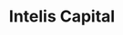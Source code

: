 ---
layout: firm_page
title: "Intelis Capital"
id: "inteliscapital.com"
permalink: "/inteliscapitalinteliscapital.com/"
website: "https://www.inteliscapital.com"
offices: "Dallas (United States)"
investment_stages: "Seed, Series A"
portfolio_companies: ""
portfolio_link: "https://www.inteliscapital.com/companies"
investment_markets: "Energy, Technology"
founded_year: "2017"
description: "Intelis Capital accelerates the energy transition by helping ambitious teams build category-defining companies at the intersection of energy and technology. They invest in early-stage entrepreneurs leveraging technology to accelerate megatrends in renewable energy, electrification, clean energy procurement, grid resiliency, and industrial workforce empowerment."
linkedin: "https://www.linkedin.com/company/intelis-capital/"
twitter: "https://twitter.com/inteliscapital?lang=en"
instagram: ""
team_page: "https://www.inteliscapital.com/team"
investor_type: "Venture Capital"
crunchbase: ""
pitchbook: ""

# SEO Optimization
meta_title: "Intelis Capital - VC Firm - projectstartups.com"
meta_description: "Intelis Capital, Intelis Capital accelerates the energy transition by helping ambitious teams build category-defining companies at the intersection of energy and techn..."
meta_keywords: "Intelis Capital, Energy, Technology, VC firm, venture capital, startup investor, projectstartups.com"
canonical_url: "https://vc.projectstartups.com/inteliscapitalinteliscapital.com/"
---